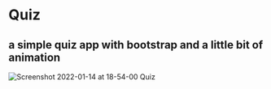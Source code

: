 # Quiz
## a simple quiz app with bootstrap and a little bit of animation

![Screenshot 2022-01-14 at 18-54-00 Quiz](https://user-images.githubusercontent.com/72988903/149546488-f2163a5a-4a00-44f3-8d3e-a6bbdbed2373.png)

